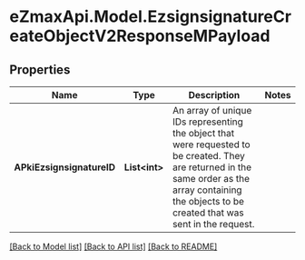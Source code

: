 
# eZmaxApi.Model.EzsignsignatureCreateObjectV2ResponseMPayload

## Properties

Name | Type | Description | Notes
------------ | ------------- | ------------- | -------------
**APkiEzsignsignatureID** | **List&lt;int&gt;** | An array of unique IDs representing the object that were requested to be created.  They are returned in the same order as the array containing the objects to be created that was sent in the request. | 

[[Back to Model list]](../README.md#documentation-for-models)
[[Back to API list]](../README.md#documentation-for-api-endpoints)
[[Back to README]](../README.md)

